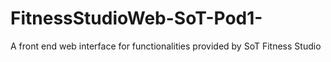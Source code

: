 # FitnessStudioWeb-SoT-Pod1-
A front end web interface for functionalities provided by SoT Fitness Studio
